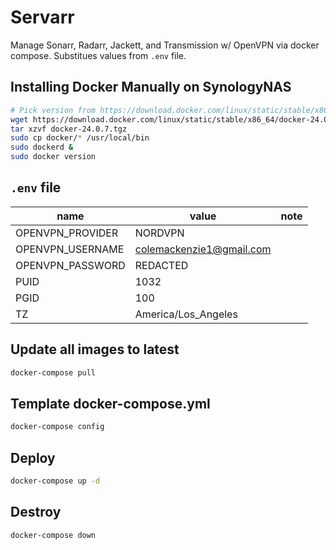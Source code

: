 # Servarr

Manage Sonarr, Radarr, Jackett, and Transmission w/ OpenVPN via docker compose. Substitues values from `.env` file.

## Installing Docker Manually on SynologyNAS

```bash
# Pick version from https://download.docker.com/linux/static/stable/x86_64/
wget https://download.docker.com/linux/static/stable/x86_64/docker-24.0.7.tgz
tar xzvf docker-24.0.7.tgz
sudo cp docker/* /usr/local/bin
sudo dockerd &
sudo docker version
```

## `.env` file
| name | value | note |
|---|---|---|
|OPENVPN_PROVIDER | NORDVPN |
|OPENVPN_USERNAME | colemackenzie1@gmail.com |
|OPENVPN_PASSWORD | REDACTED |
|PUID | 1032 |
|PGID | 100 |
|TZ | America/Los_Angeles |

## Update all images to latest

```bash
docker-compose pull
```

## Template docker-compose.yml

```bash
docker-compose config
```

## Deploy

```bash
docker-compose up -d
```

## Destroy

```bash
docker-compose down
```

